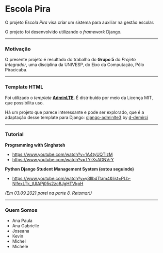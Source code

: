 # Escola Pira

O projeto *Escola Pira* visa criar um sistema para auxiliar na gestão escolar.

O projeto foi desenvolvido utilizando o *framework* Django.

-----

### Motivação

O presente projeto é resultado do trabalho do **Grupo 5** do *Projeto Integrador*, uma disciplina da UNIVESP, do Eixo da Computação, Pólo Piracicaba.

-----

### Template HTML

Foi utilizado o *template* [**AdminLTE**](https://adminlte.io/themes/v3/). É distribuído por meio da Licença MIT, que possibilita uso.

Há um projeto que parece interessante e pode ser explorado, que é a adaptação desse template para Django: [django-adminlte3](https://github.com/d-demirci/django-adminlte3) by [d-demirci](https://github.com/d-demirci)

-----

### Tutorial

**Programming with Singhateh**
- https://www.youtube.com/watch?v=1A4tyUQTizM
- https://www.youtube.com/watch?v=TYrXsAGNVrY

**Python Django Student Management System (estou seguindo)**
- https://www.youtube.com/watch?v=y3llbdTtam4&list=PLb-NlfexLTk_tUlAPj05s2zc8JgHTVkpH

*(Em 03.09.2021 parei na parte 8. Retomar!)*

-----

### Quem Somos

- Ana Paula
- Ana Gabrielle
- Joseana
- Kevin
- Michel
- Michele

